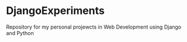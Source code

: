 # DjangoExperiments
Repository for my personal projewcts in Web Development using Django and Python
